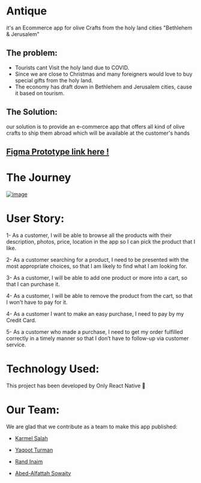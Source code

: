# Antique
it's an Ecommerce app for olive Crafts from the holy land cities "Bethlehem & Jerusalem" 

## The problem:
- Tourists cant Visit the holy land due to COVID.
- Since we are close to Christmas and many foreigners would love to buy special gifts from the holy land.
- The economy has draft down in Bethlehem and Jerusalem cities, cause it based on tourism.


## The Solution:
our solution is to provide an e-commerce app that offers all kind of olive crafts to ship them abroad which will be available at the customer's hands 

## [Figma Prototype link here !](https://www.figma.com/file/2lq92ElwFbCEn91SQ7cOgU/Untitled?node-id=0%3A1)


# The Journey

[![image](https://www.linkpicture.com/q/h_12.png)](https://www.linkpicture.com/view.php?img=LPic5fb379a1a0c9f1431643752)


# User Story:

1- As a customer, I will be able to browse all the products with their description, photos, price, location in the app so I can pick the product that I like.

2- As a customer searching for a product, I need to be presented with the most appropriate choices, so that I am likely to find what I am looking for.

3- As a customer, I will be able to add one product or more into a cart, so that I can purchase it.

4- As a customer, I will be able to remove the product from the cart, so that I won't have to pay for it.

4- As a customer I want to make an easy purchase, I need to pay by my Credit Card.

5- As a customer who made a purchase, I need to get my order fulfilled correctly in a timely manner so that I don’t have to follow-up via customer service.

# Technology Used:
This project has been developed by Only React Native :star_struck:

# Our Team:

We are glad that we contribute as a team to make this app published:
- [Karmel Salah](https://github.com/karmelyoei) 

- [Yaqoot Turman](https://github.com/React-Native-Camp/Antique/commits?author=yaqootturman)
- [Rand Inaim](https://github.com/RandInaim)
- [Abed-Alfattah Sowaity](https://github.com/aboodswiti)









